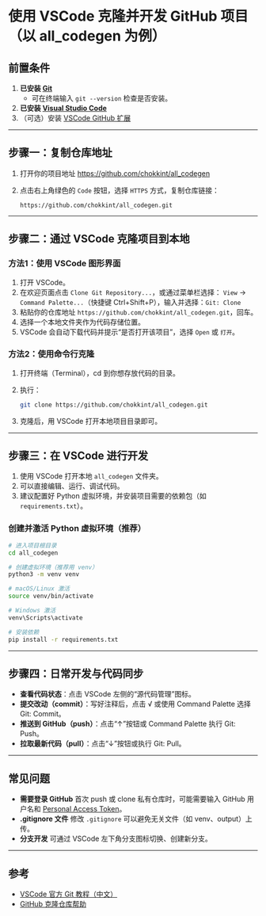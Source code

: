 # 使用 VSCode 克隆并开发 GitHub 项目（以 all_codegen 为例）

## 前置条件

1. **已安装 [Git](https://git-scm.com/downloads)**
   - 可在终端输入 `git --version` 检查是否安装。
2. **已安装 [Visual Studio Code](https://code.visualstudio.com/)**
3. （可选）安装 [VSCode GitHub 扩展](https://marketplace.visualstudio.com/items?itemName=GitHub.vscode-pull-request-github)

------

## 步骤一：复制仓库地址

1. 打开你的项目地址 https://github.com/chokkint/all_codegen

2. 点击右上角绿色的 `Code` 按钮，选择 `HTTPS` 方式，复制仓库链接：

   ```
   https://github.com/chokkint/all_codegen.git
   ```

------

## 步骤二：通过 VSCode 克隆项目到本地

### 方法1：使用 VSCode 图形界面

1. 打开 VSCode。
2. 在欢迎页面点击 `Clone Git Repository...`，或通过菜单栏选择：
   `View` → `Command Palette...`（快捷键 Ctrl+Shift+P），输入并选择：`Git: Clone`
3. 粘贴你的仓库地址 `https://github.com/chokkint/all_codegen.git`，回车。
4. 选择一个本地文件夹作为代码存储位置。
5. VSCode 会自动下载代码并提示“是否打开该项目”，选择 `Open` 或 `打开`。

### 方法2：使用命令行克隆

1. 打开终端（Terminal），cd 到你想存放代码的目录。

2. 执行：

   ```sh
   git clone https://github.com/chokkint/all_codegen.git
   ```

3. 克隆后，用 VSCode 打开本地项目目录即可。

------

## 步骤三：在 VSCode 进行开发

1. 使用 VSCode 打开本地 `all_codegen` 文件夹。
2. 可以直接编辑、运行、调试代码。
3. 建议配置好 Python 虚拟环境，并安装项目需要的依赖包（如 `requirements.txt`）。

### 创建并激活 Python 虚拟环境（推荐）

```sh
# 进入项目根目录
cd all_codegen

# 创建虚拟环境（推荐用 venv）
python3 -m venv venv

# macOS/Linux 激活
source venv/bin/activate

# Windows 激活
venv\Scripts\activate

# 安装依赖
pip install -r requirements.txt
```

------

## 步骤四：日常开发与代码同步

- **查看代码状态**：点击 VSCode 左侧的“源代码管理”图标。
- **提交改动（commit）**：写好注释后，点击 √ 或使用 Command Palette 选择 Git: Commit。
- **推送到 GitHub（push）**：点击“↑”按钮或 Command Palette 执行 Git: Push。
- **拉取最新代码（pull）**：点击“↓”按钮或执行 Git: Pull。

------

## 常见问题

- **需要登录 GitHub**
  首次 push 或 clone 私有仓库时，可能需要输入 GitHub 用户名和 [Personal Access Token](https://github.com/settings/tokens)。
- **.gitignore 文件**
  修改 `.gitignore` 可以避免无关文件（如 venv、output）上传。
- **分支开发**
  可通过 VSCode 左下角分支图标切换、创建新分支。

------

## 参考

- [VSCode 官方 Git 教程（中文）](https://code.visualstudio.com/docs/editor/versioncontrol)
- [GitHub 克隆仓库帮助](https://docs.github.com/en/repositories/creating-and-managing-repositories/cloning-a-repository)


